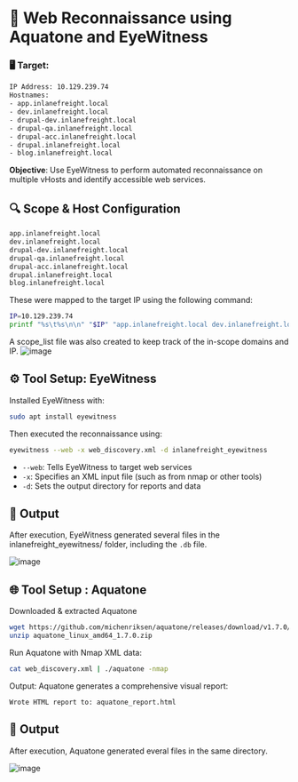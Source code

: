 # 🧠 Web Reconnaissance using Aquatone and EyeWitness
### 🖥 Target:
```bash
IP Address: 10.129.239.74
Hostnames:
- app.inlanefreight.local
- dev.inlanefreight.local
- drupal-dev.inlanefreight.local
- drupal-qa.inlanefreight.local
- drupal-acc.inlanefreight.local
- drupal.inlanefreight.local
- blog.inlanefreight.local
```

**Objective**: Use EyeWitness to perform automated reconnaissance on multiple vHosts and identify accessible web services.

## 🔍 Scope & Host Configuration
```bash
app.inlanefreight.local  
dev.inlanefreight.local  
drupal-dev.inlanefreight.local  
drupal-qa.inlanefreight.local  
drupal-acc.inlanefreight.local  
drupal.inlanefreight.local  
blog.inlanefreight.local  
```
These were mapped to the target IP using the following command:
```bash
IP=10.129.239.74
printf "%s\t%s\n\n" "$IP" "app.inlanefreight.local dev.inlanefreight.local drupal-dev.inlanefreight.local drupal-qa.inlanefreight.local drupal-acc.inlanefreight.local drupal.inlanefreight.local blog.inlanefreight.local" | sudo tee -a /etc/hosts
```
A scope_list file was also created to keep track of the in-scope domains and IP.
![image](https://github.com/user-attachments/assets/31cf5292-c523-4e9d-bae9-580ecd57c6d9)

## ⚙️ Tool Setup: EyeWitness
Installed EyeWitness with:
```bash
sudo apt install eyewitness
```

Then executed the reconnaissance using:

```bash
eyewitness --web -x web_discovery.xml -d inlanefreight_eyewitness
```
- `--web`: Tells EyeWitness to target web services
- `-x`: Specifies an XML input file (such as from nmap or other tools)
- `-d`: Sets the output directory for reports and data

## 📁 Output
After execution, EyeWitness generated several files in the inlanefreight_eyewitness/ folder, including the `.db` file.

![image](https://github.com/user-attachments/assets/f09e99cb-85c2-4633-b426-7184784886e5)

## 🌐 Tool Setup : Aquatone
Downloaded & extracted Aquatone
```bash
wget https://github.com/michenriksen/aquatone/releases/download/v1.7.0/aquatone_linux_amd64_1.7.0.zip
unzip aquatone_linux_amd64_1.7.0.zip
```
Run Aquatone with Nmap XML data:
```bash
cat web_discovery.xml | ./aquatone -nmap
```
Output: Aquatone generates a comprehensive visual report:

`Wrote HTML report to: aquatone_report.html`

## 📁 Output
After execution, Aquatone generated everal files in the same directory.

![image](https://github.com/user-attachments/assets/524bb4f4-c4f7-4857-b427-8e754e12cb2b)
